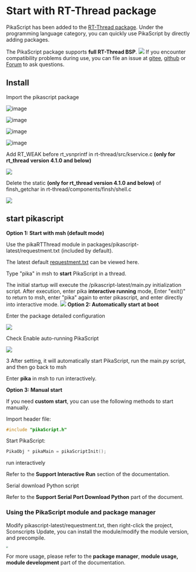 # Start with RT-Thread package

PikaScript has been added to the [RT-Thread package](https://packages.rt-thread.org/detail.html?package=pikascript). Under the programming language category, you can quickly use PikaScript by directly adding packages.

The PikaScript package supports **full RT-Thread BSP**.
![](assets/1638840464842-02580253-48dc-4dcc-94a4-e62f1b596b38.png)
If you encounter compatibility problems during use, you can file an issue at [gitee](https://gitee.com/Lyon1998/pikascript), [github](https://github.com/pikasTech/pikascript) or [ Forum](https://whycan.com/f_55.html) to ask questions.

## Install

   Import the pikascript package

   ![image](assets/159112436-d8814770-0e86-4016-a529-7053d7256df9.png)

   ![image](assets/159112451-20335611-fb55-42da-b1ec-c6e9878333b3.png)

   ![image](assets/159112459-36030f2a-69f7-4e8f-8b3f-57011eaff82b.png)

   ![image](assets/159112482-378a549c-fb3b-4be6-b72e-a02b8e1217f3.png)

   Add RT_WEAK before rt_vsnprintf in rt-thread/src/kservice.c **(only for rt_thread version 4.1.0 and below)**

![](assets/1639103607485-f33b48f8-a127-4612-9c4a-e2094ec5d79e.png)

   Delete the static **(only for rt_thread version 4.1.0 and below)** of finsh_getchar in rt-thread/components/finsh/shell.c

![](assets/1639103788555-fcf1c31c-386f-4baf-b1d0-4f3016af32bc.png)

## start pikascript

**Option 1: Start with msh (default mode)**

   Use the pikaRTThread module in packages/pikascript-latest/requestment.txt (included by default).

The latest default [requestment.txt](https://gitee.com/Lyon1998/pikascript/blob/master/port/rt-thread/requestment.txt) can be viewed here.

   Type "pika" in msh to **start** PikaScript in a thread.

The initial startup will execute the /pikascript-latest/main.py initialization script. After execution, enter pika **interactive running** mode,
Enter "exit()" to return to msh, enter "pika" again to enter pikascript, and enter directly into interactive mode.
![](assets/1639058943232-9f0e0f78-0c8e-4b80-9283-6113c2450edf.png)
**Option 2: Automatically start at boot**

   Enter the package detailed configuration

![](assets/1639184483048-498f471e-cae7-4b6f-ad94-c1b5149d621c.png)

   Check Enable auto-running PikaScript

![](assets/1639184596044-a85902ac-601c-49b6-b2e5-3d20bd55ce81.png)

   3 After setting, it will automatically start PikaScript, run the main.py script, and then go back to msh

Enter **pika** in msh to run interactively.

**Option 3: Manual start**

If you need **custom start**, you can use the following methods to start manually.

   Import header file:
````c
#include "pikaScript.h"
````
 Start PikaScript:
````c
PikaObj * pikaMain = pikaScriptInit();
````

   run interactively

Refer to the **Support Interactive Run** section of the documentation.

   Serial download Python script

Refer to the **Support Serial Port Download Python** part of the document.

### Using the PikaScript module and package manager

   Modify pikascript-latest/requestment.txt, then right-click the project, Sconscripts Update, you can install the module/modify the module version, and precompile.

<img src="assets/1639531121038-abc40292-62fe-4a30-b074-7101714f6db7.jpeg" style="zoom:33%;" />


For more usage, please refer to the **package manager**, **module usage, module development** part of the documentation.